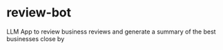 # review-bot

LLM App to review business reviews and generate a summary of the best businesses close by
